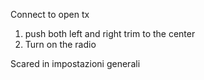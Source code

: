 Connect to open tx

1) push both  left and right trim to the center
2) Turn on the radio

Scared in impostazioni generali
